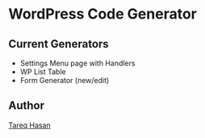 # WordPress Code Generator

## Current Generators

 * Settings Menu page with Handlers
 * WP List Table
 * Form Generator (new/edit)

## Author
[Tareq Hasan](http://tareq.wedevs.com)
